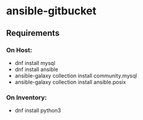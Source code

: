 # ansible-gitbucket

## Requirements
### On Host:
* dnf install mysql
* dnf install ansible
* ansible-galaxy collection install community.mysql
* ansible-galaxy collection install ansible.posix

### On Inventory:
* dnf install python3
